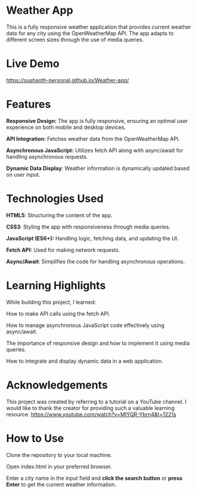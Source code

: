 # Weather App
This is a fully responsive weather application that provides current weather data for any city using the OpenWeatherMap API. The app adapts to different screen sizes through the use of media queries.
# Live Demo
https://sushanth-personal.github.io/Weather-app/
# Features
**Responsive Design:** The app is fully responsive, ensuring an optimal user experience on both mobile and desktop devices.

**API Integration:** Fetches weather data from the OpenWeatherMap API.

**Asynchronous JavaScript:** Utilizes fetch API along with async/await for handling asynchronous requests.

**Dynamic Data Display**: Weather information is dynamically updated based on user input.

# Technologies Used
**HTML5**: Structuring the content of the app.

**CSS3**: Styling the app with responsiveness through media queries.

**JavaScript (ES6+):** Handling logic, fetching data, and updating the UI.

**Fetch API:** Used for making network requests.

**Async/Await**: Simplifies the code for handling asynchronous operations.

# Learning Highlights
While building this project, I learned:

How to make API calls using the fetch API.

How to manage asynchronous JavaScript code effectively using async/await.

The importance of responsive design and how to implement it using media queries.

How to integrate and display dynamic data in a web application.

# Acknowledgements
This project was created by referring to a tutorial on a YouTube channel. I would like to thank the creator for providing such a valuable learning resource.
https://www.youtube.com/watch?v=MIYQR-Ybrn4&t=1221s

# How to Use
Clone the repository to your local machine.

Open index.html in your preferred browser.

Enter a city name in the input field and **click the search button** or **press Enter** to get the current weather information.
